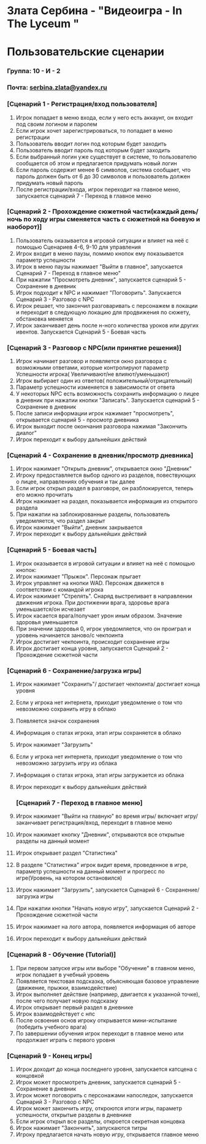 # Злата Сербина - "Видеоигра - In The Lyceum "
# Пользовательские сценарии

### Группа: 10 - И - 2
### Почта: serbina.zlata@yandex.ru

### [Сценарий 1 - Регистрация/вход пользователя]
1.  Игрок попадает в меню входа, если у него есть аккаунт, он входит под своим логином и паролем
3.  Если игрок хочет зарегистрироваться, то попадает в меню регистрации
4.  Пользователь вводит логин под которым будет заходить
5.  Пользователь вводит пароль под которым будет заходить
6.  Если выбранный логин уже существует в системе, то пользователю сообщается об этом и предлагается придумать новый логин
7.  Если пароль содержит менее 6 символов, система сообщает, что пароль должен быть от 6 до 30 символов и пользователь должен придумать новый пароль
8.  После регистрации/входа, игрок переходит на главное меню, запускается сценарий 7 - Переход в главное меню

### [Сценарий 2 - Прохождение сюжетной части(каждый день/ночь по ходу игры сменяется часть с сюжетной на боевую и наоборот)]
1. Пользователь оказывается в игровой ситуации и влияет на неё с помощью Сценариев 4-6, 9-10 для управления
2. Игрок входит в меню паузы, помимо кнопок ему показывается параметр успешности
3. Игрок в меню паузы нажимает "Выйти в главное", запускается Сценарий 7 - Переход в главное меню"
4. При нажатии "Просмотреть дневник", запускается сценарий 5 - Сохранение в дневник
5. Игрок подходит к NPC и нажимает "Поговорить". Запускается Сценарий 3 - Разговор с NPC
6. Игрок решает, что закончил разговаривать с персонажем в локации и переходит в следующую локацию для продвижения по сюжету, обстановка меняется
7. Игрок заканчивает день после н-ного количества уроков или других ивентов. Запускается Сценарий 5 - Боевая часть

### [Сценарий 3 - Разговор с NPC(или принятие решения)]
1. Игрок начинает разговор и появляется окно разговора с возможными ответами, которые контролируют параметр Успешности игрока( Увеличивают/не влияют/уменьшают)
2. Игрок выбирает один из ответов( положительный/отрицательный)
3. Параметр успешности изменяется в зависимости от ответа
4. У некоторых NPC есть возможность сохранить информацию о лицее в дневник при нажатии кнопки "Записать". Запускается сценарий 5 - Сохранение в дневник
5. После записи информации игрок нажимает "просмотреть", открывается сценарий 5 - просмотр дневника
6. Игрок выходит после окончания разговора нажимая "Закончить диалог"
7. Игрок переходит к выбору дальнейших действий

### [Сценарий 4 - Сохранение в дневник/просмотр дневника]
1. Игрок нажимает "Открыть дневник", открывается окно "Дневник" 
2. Игроку предоставляется выбор одного из разделов, повествующих о лицее, направлениях обучения и так далее
3. Если игрок открыл раздел в разговоре, он разблокируется, теперь его можно прочитать
4. Игрок нажимает на раздел, показывается информация из открытого раздела
5. При нажатии на заблокированные разделы, пользователь уведомляется, что раздел закрыт
6. Игрок нажимает "Выйти", дневник закрывается
7. Игрок переходит к выбору дальнейших действий


### [Сценарий 5 - Боевая часть]
1. Игрок оказывается в игровой ситуации и влияет на неё с помощью кнопок:
2. Игрок нажимает "Прыжок". Персонаж прыгает
3. Игрок управляет на кнопки WAD. Персонаж движется в соответствии с командой игрока
4. Игрок нажимает "Стрелять". Снаряд выстреливает в направлении движения игрока. При достижении врага, здоровье врага уменьшается/он исчезает
5. Игрок касается врага/получает урон иным образом. Значение здоровья уменьшается
6. При значении здоровья 0, игрок уведомляется, что он проиграл и уровень начинается заново/с чекпоинта
7. Игрок достигает чекпоинта, происходит сохранение игры
8. Игрок достигает конца уровня, запускается Сценарий 2 - Прохождение сюжетной части

### [Сценарий 6 - Сохранение/загрузка игры]
1. Игрок нажимает "Сохранить"/ достигает чекпоинта/ достигает конца уровня
2. Если у игрока нет интернета, приходит уведомление о том что невозможно сохранить игру в облако
3. Появляется значок сохранения
4. Информация о статах игрока, этап игры сохраняется в облако
5. Игрок нажимает "Загрузить"
6. Если у игрока нет интернета, приходит уведомление о том что невозможно загрузить игру из облака
7. Информация о статах игрока, этап игры загружается из облака
8. Игрок переходит к выбору дальнейших действий

   ### [Сценарий 7 - Переход в главное меню]
1. Игрок нажимает "Выйти на главную" во время игры/ включает игру/ заканчивает регистрация/вход, переходит в главное меню
2. Игрок нажимает кнопку "Дневник", открываются все открытые разделы на данный момент
3. Игрок открывает раздел "Статистика"
4. В разделе "Статистика" игрок видит время, проведенное в игре, параметр успешности на данный момент и  прогресс по игре(Уровень, на котором остановился)
5. Игрок нажимает "Загрузить", запускается Сценарий 6 - Сохранение/загрузка игры
6. При нажатии кнопки "Начать новую игру", запускается Сценарий 2 - Прохождение сюжетной части
7. Игрок нажимает на лого автора, появляется информация об авторе
8. Игрок переходит к выбору дальнейших действий

### [Сценарий 8 - Обучение (Tutorial)]
1. При первом запуске игры или выборе "Обучение" в главном меню, игрок попадает в учебный уровень
2. Появляется текстовая подсказка, объясняющая базовое управление (движение, прыжки, взаимодействие)
3. Игрок выполняет действие (например, двигается к указанной точке), после чего получает новую подсказку
4. Игрок открывает первый раздел в дневнике
5. Игрок взаимодействует с нпс
6. После освоения основ игроку открывается мини-испытание (победить учебного врага)
7. По завершении обучения игрок переходит в главное меню или продолжает играть с первого уровня

### [Сценарий 9 - Конец игры]
1. Игрок доходит до конца последнего уровня, запускается катсцена с концовкой
2. Игрок может просмотреть дневник, запускается сценарий 5 - Сохранение в дневник
3. Игрок может поговорить с персонажами напоследок, запускается Сценарий 3 - Разговор с NPC
4. Игрок может закончить игру, откроются итоги игры, параметр успешности, открытые разделы в дневнике
5. Если игрок открыл все разделы, откроется секретная концовка
6. Игрок нажимает "Закончить", запускаются титры
7. Игроку предлагается начать новую игру, открывается главное меню
